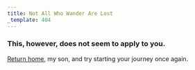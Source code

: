 ```yaml
---
title: Not All Who Wander Are Lost
_template: 404
---
```


### This, however, does not seem to apply to you.

[Return home](/stock/), my son, and try starting your journey once again.
